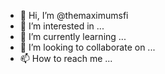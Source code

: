 - 👋 Hi, I’m @themaximumsfi
- 👀 I’m interested in ...
- 🌱 I’m currently learning ...
- 💞️ I’m looking to collaborate on ...
- 📫 How to reach me ...

<!---
themaximumsfi/themaximumsfi is a ✨ special ✨ repository because its `README.md` (this file) appears on your GitHub profile.
You can click the Preview link to take a look at your changes.
--->
